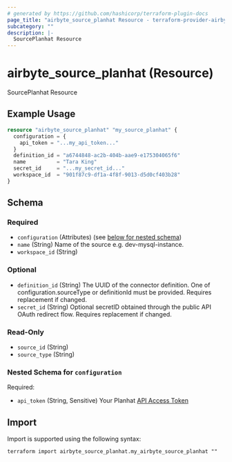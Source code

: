 ```yaml
---
# generated by https://github.com/hashicorp/terraform-plugin-docs
page_title: "airbyte_source_planhat Resource - terraform-provider-airbyte"
subcategory: ""
description: |-
  SourcePlanhat Resource
---
```


# airbyte_source_planhat (Resource)

SourcePlanhat Resource

## Example Usage

```terraform
resource "airbyte_source_planhat" "my_source_planhat" {
  configuration = {
    api_token = "...my_api_token..."
  }
  definition_id = "a6744848-ac2b-404b-aae9-e175304065f6"
  name          = "Tara King"
  secret_id     = "...my_secret_id..."
  workspace_id  = "901f87c9-df1a-4f8f-9013-d5d0cf403b28"
}
```

<!-- schema generated by tfplugindocs -->
## Schema

### Required

- `configuration` (Attributes) (see [below for nested schema](#nestedatt--configuration))
- `name` (String) Name of the source e.g. dev-mysql-instance.
- `workspace_id` (String)

### Optional

- `definition_id` (String) The UUID of the connector definition. One of configuration.sourceType or definitionId must be provided. Requires replacement if changed.
- `secret_id` (String) Optional secretID obtained through the public API OAuth redirect flow. Requires replacement if changed.

### Read-Only

- `source_id` (String)
- `source_type` (String)

<a id="nestedatt--configuration"></a>
### Nested Schema for `configuration`

Required:

- `api_token` (String, Sensitive) Your Planhat <a href="https://docs.planhat.com/#authentication">API Access Token</a>

## Import

Import is supported using the following syntax:

```shell
terraform import airbyte_source_planhat.my_airbyte_source_planhat ""
```
